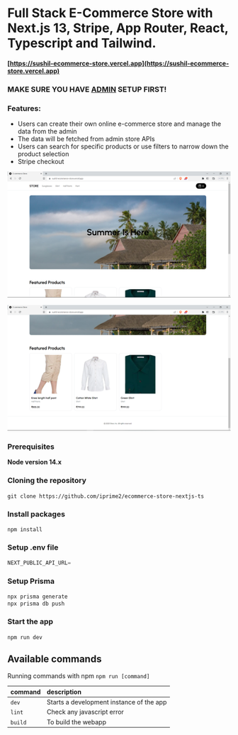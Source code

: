 # Full Stack E-Commerce Store with Next.js 13, Stripe, App Router, React, Typescript and Tailwind.

#### [https://sushil-ecommerce-store.vercel.app](https://sushil-ecommerce-store.vercel.app)

### MAKE SURE YOU HAVE [ADMIN](https://github.com/iprime2/ecommerce-store-nextjs-ts) SETUP FIRST!

### Features:

- Users can create their own online e-commerce store and manage the data from the admin
- The data will be fetched from admin store APIs
- Users can search for specific products or use filters to narrow down the product selection
- Stripe checkout

![Screenshot](demo.png)

![Screenshot](demo1.png)

### Prerequisites

**Node version 14.x**

### Cloning the repository

```shell
git clone https://github.com/iprime2/ecommerce-store-nextjs-ts
```

### Install packages

```shell
npm install
```

### Setup .env file


```js
NEXT_PUBLIC_API_URL=
```
 
### Setup Prisma

```shell
npx prisma generate
npx prisma db push

```

### Start the app

```shell
npm run dev
```

## Available commands

Running commands with npm `npm run [command]`

| command         | description                              |
| :-------------- | :--------------------------------------- |
| `dev`           | Starts a development instance of the app |
| `lint`          | Check any javascript error               |
| `build`         | To build the webapp                      |
